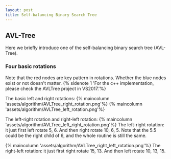 ```yaml
---
layout: post
title: Self-balancing Binary Search Tree
---
```


## AVL-Tree
Here we briefly introduce one of the self-balancing binary search tree (AVL-Tree).

### Four basic rotations
Note that the red nodes are key pattern in rotations. Whether the blue nodes exist or not doesn't matter. 
{% sidenote 1 'For the c++ implementation, please check the AVLTree project in VS2017.'%}

The basic left and right rotations:
{% maincolumn 'assets/algorithm/AVLTree_right_rotation.png'%}
{% maincolumn 'assets/algorithm/AVLTree_left_rotation.png'%}

The left-right rotation and right-left rotation:
{% maincolumn 'assets/algorithm/AVLTree_left_right_rotation.png'%}
The left-right rotation: it just first left rotate 5, 6. And then right rotate 10, 6, 5. 
Note that the 5.5 could be the right child of 6, and the whole routine is still the same.

{% maincolumn 'assets/algorithm/AVLTree_right_left_rotation.png'%}
The right-left rotation: it just first right rotate 15, 13. And then left rotate 10, 13, 15.



